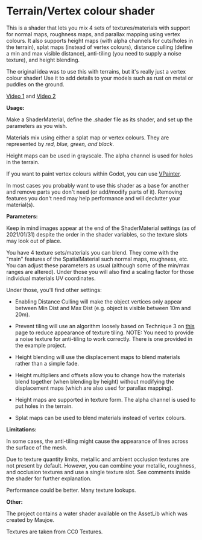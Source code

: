 # Terrain/Vertex colour shader
This is a shader that lets you mix 4 sets of textures/materials with support for normal maps, roughness maps, and parallax mapping using vertex colours. It also supports height maps (with alpha channels for cuts/holes
in the terrain), splat maps (instead of vertex colours), distance culling (define a min and max visible distance), anti-tiling (you need to supply a noise texture), and height blending.

The original idea was to use this with terrains, but it's really just a vertex colour shader! Use it to add details to your models such as rust on metal or puddles on the ground.

[Video 1](https://youtu.be/4e_iv0hZssM) and [Video 2](https://youtu.be/C9tCCJoFKZU)

**Usage:**

Make a ShaderMaterial, define the .shader file as its shader, and set up the parameters as you wish.

Materials mix using either a splat map or vertex colours. They are represented by _red, blue, green, and black_.

Height maps can be used in grayscale. The alpha channel is used for holes in the terrain.

If you want to paint vertex colours within Godot, you can use [VPainter](https://github.com/tomankirilov/VPainter).

In most cases you probably want to use this shader as a base for another and remove parts you don't need (or add/modify parts of it). Removing features you don't need may help performance and will declutter your material(s).

**Parameters:**

Keep in mind images appear at the end of the ShaderMaterial settings (as of 2021/01/31) despite the order in the shader variables, so the texture slots may look out of place.

You have 4 texture sets/materials you can blend. They come with the "main" features of the SpatialMaterial such normal maps, roughness, etc.
You can adjust these parameters as usual (although some of the min/max ranges are altered). Under those you will also find a scaling factor for those individual materials UV coordinates.

Under those, you'll find other settings:

* Enabling Distance Culling will make the object vertices only appear between Min Dist and Max Dist (e.g. object is visible between 10m and 20m).

* Prevent tiling will use an algorithm loosely based on Technique 3 on [this](https://iquilezles.org/articles/texturerepetition/) page to reduce appearance of texture tiling.
NOTE: You need to provide a noise texture for anti-tiling to work correctly. There is one provided in the example project.

* Height blending will use the displacement maps to blend materials rather than a simple fade.

* Height multipliers and offsets allow you to change how the materials blend together (when blending by height) without modifying the displacement maps (which are also used for parallax mapping).

* Height maps are supported in texture form. The alpha channel is used to put holes in the terrain.

* Splat maps can be used to blend materials instead of vertex colours.

**Limitations:**

In some cases, the anti-tiling might cause the appearance of lines across the surface of the mesh.

Due to texture quantity limits, metallic and ambient occlusion textures are not present by default. 
However, you can combine your metallic, roughness, and occlusion textures and use a single texture slot. See comments inside the shader for further explanation.

Performance could be better. Many texture lookups.

**Other:**

The project contains a water shader available on the AssetLib which was created by Maujoe.

Textures are taken from CC0 Textures.